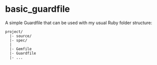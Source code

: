 basic_guardfile
===============

A simple Guardfile that can be used with my usual Ruby folder structure:

    project/
      |- source/
      |- spec/
      |
      |- Gemfile
      |- Guardfile
      |- ...